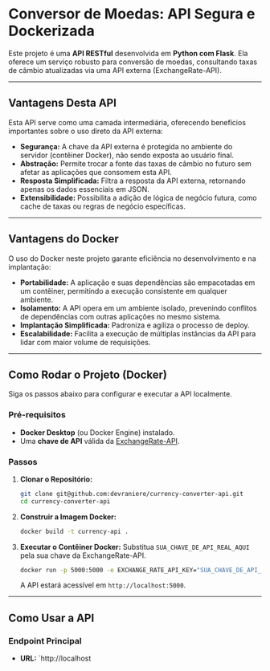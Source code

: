 # Conversor de Moedas: API Segura e Dockerizada

Este projeto é uma **API RESTful** desenvolvida em **Python com Flask**. Ela oferece um serviço robusto para conversão de moedas, consultando taxas de câmbio atualizadas via uma API externa (ExchangeRate-API).

---

## Vantagens Desta API

Esta API serve como uma camada intermediária, oferecendo benefícios importantes sobre o uso direto da API externa:

* **Segurança:** A chave da API externa é protegida no ambiente do servidor (contêiner Docker), não sendo exposta ao usuário final.
* **Abstração:** Permite trocar a fonte das taxas de câmbio no futuro sem afetar as aplicações que consomem esta API.
* **Resposta Simplificada:** Filtra a resposta da API externa, retornando apenas os dados essenciais em JSON.
* **Extensibilidade:** Possibilita a adição de lógica de negócio futura, como cache de taxas ou regras de negócio específicas.

---

## Vantagens do Docker

O uso do Docker neste projeto garante eficiência no desenvolvimento e na implantação:

* **Portabilidade:** A aplicação e suas dependências são empacotadas em um contêiner, permitindo a execução consistente em qualquer ambiente.
* **Isolamento:** A API opera em um ambiente isolado, prevenindo conflitos de dependências com outras aplicações no mesmo sistema.
* **Implantação Simplificada:** Padroniza e agiliza o processo de deploy.
* **Escalabilidade:** Facilita a execução de múltiplas instâncias da API para lidar com maior volume de requisições.

---

## Como Rodar o Projeto (Docker)

Siga os passos abaixo para configurar e executar a API localmente.

### Pré-requisitos

* **Docker Desktop** (ou Docker Engine) instalado.
* Uma **chave de API** válida da [ExchangeRate-API](https://www.exchangerate-api.com/).

### Passos

1.  **Clonar o Repositório:**
    ```bash
    git clone git@github.com:devraniere/currency-converter-api.git
    cd currency-converter-api
    ```

2.  **Construir a Imagem Docker:**
    ```bash
    docker build -t currency-api .
    ```

3.  **Executar o Contêiner Docker:**
    Substitua `SUA_CHAVE_DE_API_REAL_AQUI` pela sua chave da ExchangeRate-API.
    ```bash
    docker run -p 5000:5000 -e EXCHANGE_RATE_API_KEY="SUA_CHAVE_DE_API_REAL_AQUI" currency-api
    ```
    A API estará acessível em `http://localhost:5000`.

---

## Como Usar a API

### Endpoint Principal

* **URL:** `http://localhost
